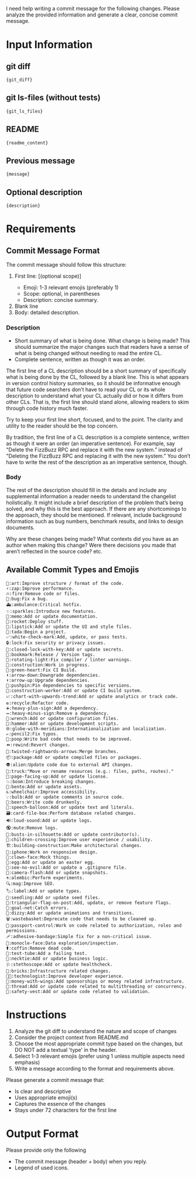 I need help writing a commit message for the following changes.
Please analyze the provided information and generate a clear, concise commit message.

# Input Information
## git diff
```
{git_diff}
```
## git ls-files (without tests)
```
{git_ls_files}
```
## README
```
{readme_content}
```
## Previous message
```
{message}
```
## Optional description
```
{description}
```

# Requirements
## Commit Message Format
The commit message should follow this structure:
1. First line: <emoji> [(optional scope)] <short description>
   - Emoji: 1-3 relevant emojis (preferably 1)
   - Scope: optional, in parentheses
   - Description: concise summary.
2. Blank line
3. Body: detailed description.

### Description
- Short summary of what is being done.
  What change is being made? This should summarize the major changes such that readers have a sense of what is being changed without needing to read the entire CL.
- Complete sentence, written as though it was an order.

The first line of a CL description should be a short summary of specifically what is being done by the CL, followed by a blank line.
This is what appears in version control history summaries, so it should be informative enough that future code searchers don’t have to read your CL or its whole description to understand what your CL actually did or how it differs from other CLs.
That is, the first line should stand alone, allowing readers to skim through code history much faster.

Try to keep your first line short, focused, and to the point. The clarity and utility to the reader should be the top concern.

By tradition, the first line of a CL description is a complete sentence, written as though it were an order (an imperative sentence).
For example, say "Delete the FizzBuzz RPC and replace it with the new system.” instead of "Deleting the FizzBuzz RPC and replacing it with the new system.”
You don’t have to write the rest of the description as an imperative sentence, though.

### Body

The rest of the description should fill in the details and include any supplemental information a reader needs to understand the changelist holistically.
It might include a brief description of the problem that’s being solved, and why this is the best approach.
If there are any shortcomings to the approach, they should be mentioned.
If relevant, include background information such as bug numbers, benchmark results, and links to design documents.

Why are these changes being made?
What contexts did you have as an author when making this change?
Were there decisions you made that aren’t reflected in the source code? etc.

## Available Commit Types and Emojis
```
🎨:art:Improve structure / format of the code.
⚡️:zap:Improve performance.
🔥:fire:Remove code or files.
🐛:bug:Fix a bug.
🚑️:ambulance:Critical hotfix.
✨:sparkles:Introduce new features.
📝:memo:Add or update documentation.
🚀:rocket:Deploy stuff.
💄:lipstick:Add or update the UI and style files.
🎉:tada:Begin a project.
✅:white-check-mark:Add, update, or pass tests.
🔒️:lock:Fix security or privacy issues.
🔐:closed-lock-with-key:Add or update secrets.
🔖:bookmark:Release / Version tags.
🚨:rotating-light:Fix compiler / linter warnings.
🚧:construction:Work in progress.
💚:green-heart:Fix CI Build.
⬇️:arrow-down:Downgrade dependencies.
⬆️:arrow-up:Upgrade dependencies.
📌:pushpin:Pin dependencies to specific versions.
👷:construction-worker:Add or update CI build system.
📈:chart-with-upwards-trend:Add or update analytics or track code.
♻️:recycle:Refactor code.
➕:heavy-plus-sign:Add a dependency.
➖:heavy-minus-sign:Remove a dependency.
🔧:wrench:Add or update configuration files.
🔨:hammer:Add or update development scripts.
🌐:globe-with-meridians:Internationalization and localization.
✏️:pencil2:Fix typos.
💩:poop:Write bad code that needs to be improved.
⏪️:rewind:Revert changes.
🔀:twisted-rightwards-arrows:Merge branches.
📦️:package:Add or update compiled files or packages.
👽️:alien:Update code due to external API changes.
🚚:truck:"Move or rename resources (e.g.: files, paths, routes)."
📄:page-facing-up:Add or update license.
💥:boom:Introduce breaking changes.
🍱:bento:Add or update assets.
♿️:wheelchair:Improve accessibility.
💡:bulb:Add or update comments in source code.
🍻:beers:Write code drunkenly.
💬:speech-balloon:Add or update text and literals.
🗃️:card-file-box:Perform database related changes.
🔊:loud-sound:Add or update logs.
🔇:mute:Remove logs.
👥:busts-in-silhouette:Add or update contributor(s).
🚸:children-crossing:Improve user experience / usability.
🏗️:building-construction:Make architectural changes.
📱:iphone:Work on responsive design.
🤡:clown-face:Mock things.
🥚:egg:Add or update an easter egg.
🙈:see-no-evil:Add or update a .gitignore file.
📸:camera-flash:Add or update snapshots.
⚗️:alembic:Perform experiments.
🔍️:mag:Improve SEO.
🏷️:label:Add or update types.
🌱:seedling:Add or update seed files.
🚩:triangular-flag-on-post:Add, update, or remove feature flags.
🥅:goal-net:Catch errors.
💫:dizzy:Add or update animations and transitions.
🗑️:wastebasket:Deprecate code that needs to be cleaned up.
🛂:passport-control:Work on code related to authorization, roles and permissions.
🩹:adhesive-bandage:Simple fix for a non-critical issue.
🧐:monocle-face:Data exploration/inspection.
⚰️:coffin:Remove dead code.
🧪:test-tube:Add a failing test.
👔:necktie:Add or update business logic.
🩺:stethoscope:Add or update healthcheck.
🧱:bricks:Infrastructure related changes.
🧑‍💻:technologist:Improve developer experience.
💸:money-with-wings:Add sponsorships or money related infrastructure.
🧵:thread:Add or update code related to multithreading or concurrency.
🦺:safety-vest:Add or update code related to validation.
```

# Instructions
1. Analyze the git diff to understand the nature and scope of changes
2. Consider the project context from README.md
3. Choose the most appropriate commit type based on the changes, but DO NOT add a textual 'type' in the header.
4. Select 1-3 relevant emojis (prefer using 1 unless multiple aspects need emphasis)
5. Write a message according to the format and requirements above.

Please generate a commit message that:
- Is clear and descriptive
- Uses appropriate emoji(s)
- Captures the essence of the changes
- Stays under 72 characters for the first line

# Output Format
Please provide only the following
- The commit message (header + body) when you reply.
- Legend of used icons.
